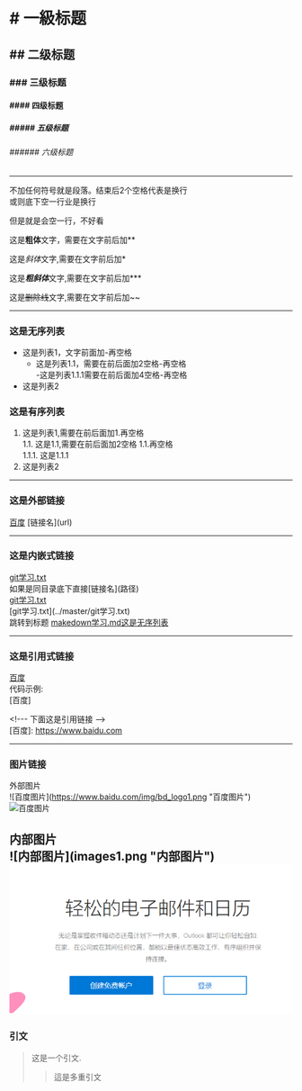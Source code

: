
# \# 一級标题 
## \#\# 二级标题
### \#\#\# 三级标题
#### \#\#\#\# 四级标题
##### \#\#\#\#\# 五级标题
###### \#\#\#\#\#\# 六级标题
---

不加任何符号就是段落。结束后2个空格代表是换行  
或则底下空一行业是换行

但是就是会空一行，不好看

这是**粗体**文字，需要在文字前后加\*\*

这是*斜体*文字,需要在文字前后加\*

这是***粗斜体***文字,需要在文字前后加\*\*\*

这是~~删除线~~文字,需要在文字前后加\~\~

---
### 这是无序列表
- 这是列表1，文字前面加\-再空格  
  - 这是列表1.1，需要在前后面加2空格\-再空格  
    -这是列表1.1.1需要在前后面加4空格\-再空格  
- 这是列表2  

### 这是有序列表
1. 这是列表1,需要在前后面加1\.再空格  
  1.1. 这是1.1,需要在前后面加2空格 1\.1\.再空格  
    1.1.1. 这是1.1.1	  
2. 这是列表2  

---
### 这是外部链接
[百度](https://www.baidu.com)
\[链接名\]\(url\)

---
### 这是内嵌式链接
[git学习.txt](git学习.txt)  
如果是同目录底下直接\[链接名\]\(路径\)  
[git学习.txt](../master/git学习.txt)  
\[git学习.txt\]\(../master/git学习.txt\)  
跳转到标题
[makedown学习.md这是无序列表](makedown学习.md#这是无序列表)  

---
### 这是引用式链接
[百度]  
代码示例:  
\[百度\]

<\!---  下面这是引用链接  --\>  
\[百度\]: https://www.baidu.com

<!---  下面这是引用链接  -->
[百度]: https://www.baidu.com

---
### 图片链接
外部图片  
\!\[百度图片\](https://www.baidu.com/img/bd_logo1.png "百度图片")
![百度图片](https://www.baidu.com/img/bd_logo1.png "百度图片")

内部图片  
\!\[内部图片\](images1.png "内部图片")
![内部图片](images1.png "内部图片")
---

### 引文
> 这是一个引文.
>> 這是多重引文